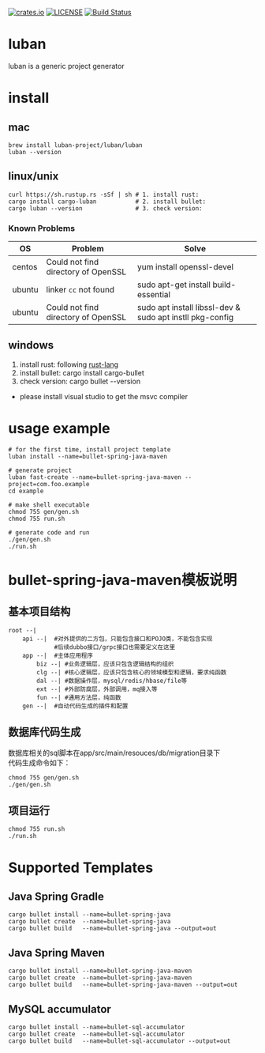 
[![crates.io](https://img.shields.io/badge/crates.io-0.2.7-green.svg)](https://crates.io/crates/cargo-bullet)
[![LICENSE](https://img.shields.io/badge/LICENSE-apache-green.svg)](http://www.apache.org/licenses/LICENSE-2.0)
[![Build Status](https://www.travis-ci.org/thegenius/bullet.svg?branch=master)](https://www.travis-ci.org/thegenius/bullet)

# luban
luban is a generic project generator

# install
## mac
```shell script
brew install luban-project/luban/luban
luban --version
```

## linux/unix
```shell script
curl https://sh.rustup.rs -sSf | sh # 1. install rust: 
cargo install cargo-luban           # 2. install bullet: 
cargo luban --version               # 3. check version: 
```


### Known Problems
|OS|Problem|Solve|
|--|--|--|
|centos|Could not find directory of OpenSSL|yum install openssl-devel|
|ubuntu|linker `cc` not found|sudo apt-get install build-essential|
|ubuntu|Could not find directory of OpenSSL|sudo apt install libssl-dev & sudo apt instll pkg-config|  

## windows
1. install rust: following [rust-lang](https://www.rust-lang.org/tools/install)
2. install bullet: cargo install cargo-bullet
3. check version: cargo bullet --version
* please install visual studio to get the msvc compiler

# usage example
```shell script
# for the first time, install project template
luban install --name=bullet-spring-java-maven 

# generate project
luban fast-create --name=bullet-spring-java-maven --project=com.foo.example
cd example

# make shell executable
chmod 755 gen/gen.sh
chmod 755 run.sh

# generate code and run
./gen/gen.sh 
./run.sh
```

# bullet-spring-java-maven模板说明

## 基本项目结构
```text
root --|
    api --|  #对外提供的二方包，只能包含接口和POJO类，不能包含实现
             #后续dubbo接口/grpc接口也需要定义在这里
    app --|  #主体应用程序
        biz --| #业务逻辑层，应该只包含逻辑结构的组织
        clg --| #核心逻辑层，应该只包含核心的领域模型和逻辑，要求纯函数
        dal --| #数据操作层，mysql/redis/hbase/file等
        ext --| #外部防腐层，外部调用，mq接入等
        fun --| #通用方法层，纯函数
    gen --|  #自动代码生成的插件和配置
```

## 数据库代码生成
数据库相关的sql脚本在app/src/main/resouces/db/migration目录下  
代码生成命令如下：
```shell script
chmod 755 gen/gen.sh
./gen/gen.sh
```

## 项目运行
```shell script
chmod 755 run.sh
./run.sh
```


# Supported Templates
## Java Spring Gradle
```text
cargo bullet install --name=bullet-spring-java
cargo bullet create  --name=bullet-spring-java
cargo bullet build   --name=bullet-spring-java --output=out 
```

## Java Spring Maven
```text
cargo bullet install --name=bullet-spring-java-maven
cargo bullet create  --name=bullet-spring-java-maven
cargo bullet build   --name=bullet-spring-java-maven --output=out
```

## MySQL accumulator
```text
cargo bullet install --name=bullet-sql-accumulator
cargo bullet create  --name=bullet-sql-accumulator
cargo bullet build   --name=bullet-sql-accumulator --output=out 
```
